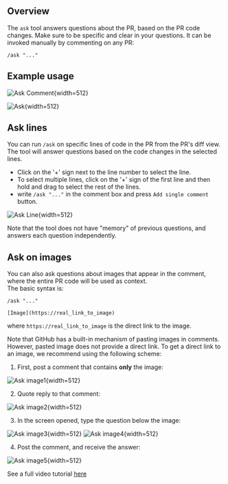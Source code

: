 ## Overview

The `ask` tool answers questions about the PR, based on the PR code changes. Make sure to be specific and clear in your questions.
It can be invoked manually by commenting on any PR:
```
/ask "..."
```

## Example usage

![Ask Comment](https://khulnasoft.com/images/pr_assistant/ask_comment.png){width=512}

![Ask](https://khulnasoft.com/images/pr_assistant/ask.png){width=512}

## Ask lines

You can run `/ask` on specific lines of code in the PR from the PR's diff view. The tool will answer questions based on the code changes in the selected lines.
- Click on the '+' sign next to the line number to select the line.
- To select multiple lines, click on the '+' sign of the first line and then hold and drag to select the rest of the lines. 
- write `/ask "..."` in the comment box and press `Add single comment` button.

![Ask Line](https://khulnasoft.com/images/pr_assistant/Ask_line.png){width=512}

Note that the tool does not have "memory" of previous questions, and answers each question independently.

## Ask on images

You can also ask questions about images that appear in the comment, where the entire PR code will be used as context.
<br>
The basic syntax is:
```
/ask "..."

[Image](https://real_link_to_image)
```
where `https://real_link_to_image` is the direct link to the image.

Note that GitHub has a built-in mechanism of pasting images in comments. However, pasted image does not provide a direct link.
To get a direct link to an image, we recommend using the following scheme:

1) First, post a comment that contains **only** the image:

![Ask image1](https://khulnasoft.com/images/pr_assistant/ask_images1.png){width=512}

2) Quote reply to that comment:

![Ask image2](https://khulnasoft.com/images/pr_assistant/ask_images2.png){width=512}

3) In the screen opened, type the question below the image:

![Ask image3](https://khulnasoft.com/images/pr_assistant/ask_images3.png){width=512}
![Ask image4](https://khulnasoft.com/images/pr_assistant/ask_images4.png){width=512}

4) Post the comment, and receive the answer:

![Ask image5](https://khulnasoft.com/images/pr_assistant/ask_images5.png){width=512}


See a full video tutorial [here](https://khulnasoft.com/images/pr_assistant/ask_image_video.mov)